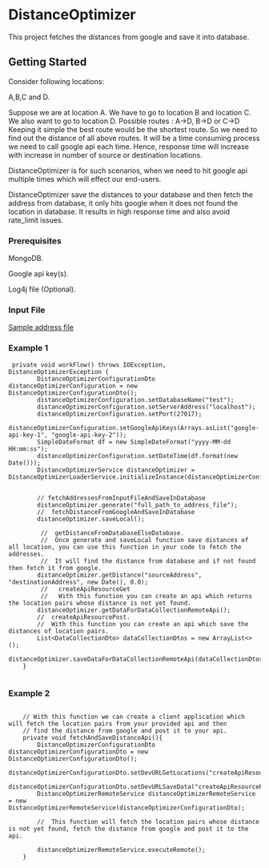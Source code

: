 # DistanceOptimizer

This project fetches the distances from google and save it into database.

## Getting Started

Consider following locations:

A,B,C and D.

Suppose we are at location A.
We have to go to location B and location C.
We also want to go to location D. 
Possible routes :  A->D, B->D or C->D 
Keeping it simple the best route would be the shortest route.
So we need to find out the distance of all above routes.
It will be a time consuming process we need to call google api each time. 
Hence, response time will increase with increase in number of source or destination locations.

DistanceOptimizer is for such scenarios, when we need to hit google api multiple times which will effect our end-users.

DistanceOptimizer save the distances to your database and then fetch the address from database, it only hits google when it does not found the location in database.
It results in high response time and also avoid rate_limit issues.
### Prerequisites
MongoDB.

Google api key(s).

Log4j file (Optional).

### Input File

[Sample address file](src/main/resources/sample_coordinates.txt)

### Example 1
```
 private void workFlow() throws IOException, DistanceOptimizerException {
        DistanceOptimizerConfigurationDto distanceOptimizerConfiguration = new DistanceOptimizerConfigurationDto();
        distanceOptimizerConfiguration.setDatabaseName("test");
        distanceOptimizerConfiguration.setServerAddress("localhost");
        distanceOptimizerConfiguration.setPort(27017);
        distanceOptimizerConfiguration.setGoogleApiKeys(Arrays.asList("google-api-key-1", "google-api-key-2"));
        SimpleDateFormat df = new SimpleDateFormat("yyyy-MM-dd HH:mm:ss");
        distanceOptimizerConfiguration.setDateTime(df.format(new Date()));
        DistanceOptimizerService distanceOptimizer = DistanceOptimizerLoaderService.initializeInstance(distanceOptimizerConfiguration);


        // fetchAddressesFromInputFileAndSaveInDatabase
        distanceOptimizer.generate("full_path_to_address_file");
        //  fetchDistanceFromGoogleAndSaveInDatabase 
        distanceOptimizer.saveLocal();

         //  getDistanceFromDatabaseElseDatabase. 
         //  Once generate and saveLocal function save distances of all location, you can use this function in your code to fetch the addresses. 
         //  It will find the distance from database and if not found then fetch it from google. 
        distanceOptimizer.getDistance("sourceAddress", "destinationAddress", new Date(), 0.0);
         //   createApiResourceGet 
         //   With this function you can create an api which returns the location pairs whose distance is not yet found. 
        distanceOptimizer.getDataForDataCollectionRemoteApi();
        //  createApiResourcePost. 
        //  With this function you can create an api which save the distances of location pairs. 
        List<DataCollectionDto> dataCollectionDtos = new ArrayList<>();
        distanceOptimizer.saveDataForDataCollectionRemoteApi(dataCollectionDtos);
    }
 

```
### Example 2
```

    // With this function we can create a client application which will fetch the location pairs from your provided api and then 
    // find the distance from google and post it to your api. 
    private void fetchAndSaveDistanceApi(){
        DistanceOptimizerConfigurationDto distanceOptimizerConfigurationDto = new DistanceOptimizerConfigurationDto();
        distanceOptimizerConfigurationDto.setDevURLGetLocations("createApiResourceGet");
        distanceOptimizerConfigurationDto.setDevURLSaveData("createApiResourcePost");
        DistanceOptimizerRemoteService distanceOptimizerRemoteService = new DistanceOptimizerRemoteService(distanceOptimizerConfigurationDto);

        //  This function will fetch the location pairs whose distance is not yet found, fetch the distance from google and post it to the api. 

        distanceOptimizerRemoteService.executeRemote();
    }

```
